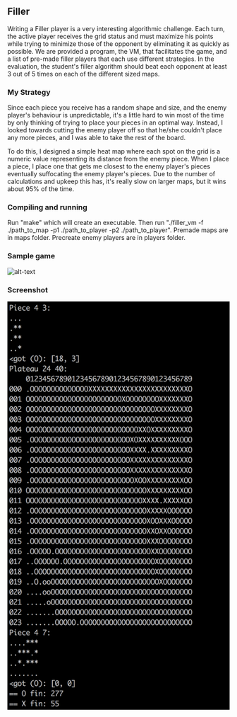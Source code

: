 <h2>Filler</h2>

Writing a Filler player is a very interesting algorithmic challenge. Each turn, the active
player receives the grid status and must maximize his points while trying to minimize
those of the opponent by eliminating it as quickly as possible. We are provided a program, the VM, that facilitates the game, and a list of pre-made filler players that each use different strategies. In the evaluation, the student's filler algorithm should beat each opponent at least 3 out of 5 times on each of the different sized maps.

<h3>My Strategy</h3>

Since each piece you receive has a random shape and size, and the enemy player's behaviour is unpredictable, it's a little hard to win most of the time by only thinking of trying to place your pieces in an optimal way. Instead, I looked towards cutting the enemy player off so that he/she couldn't place any more pieces, and I was able to take the rest of the board.

To do this, I designed a simple heat map where each spot on the grid is a numeric value representing its distance from the enemy piece. When I place a piece, I place one that gets me closest to the enemy player's pieces eventually suffocating the enemy player's pieces. Due to the number of calculations and upkeep this has, it's really slow on larger maps, but it wins about 95% of the time.

<h3>Compiling and running</h3>

Run "make" which will create an executable. Then run "./filler_vm -f ./path_to_map -p1 ./path_to_player -p2 ./path_to_player". Premade maps are in maps folder. Precreate enemy players are in players folder. 

<h3>Sample game</h3>

![alt-text](https://media.giphy.com/media/Q81erau6qymwdxGlV8/giphy.gif "Filler")

<h3>Screenshot</h3>

![alt-text](https://github.com/dylanmpeck/Filler/blob/master/screenshot/end.png "Ending score")
